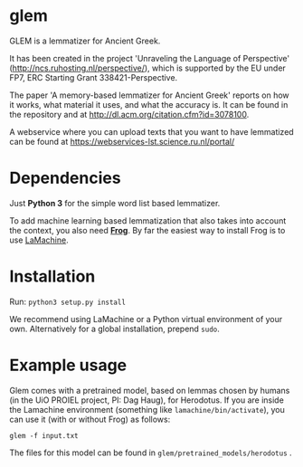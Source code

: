 # glem
GLEM is a lemmatizer for Ancient Greek.

It has been created in the project 'Unraveling the Language of Perspective' (http://ncs.ruhosting.nl/perspective/), which is supported by the EU under FP7, ERC Starting Grant 338421-Perspective.

The paper 'A memory-based lemmatizer for Ancient Greek' reports on how it works, what material it uses, and what the accuracy is. It can be found in the repository and at http://dl.acm.org/citation.cfm?id=3078100.

A webservice where you can upload texts that you want to have lemmatized can be found at https://webservices-lst.science.ru.nl/portal/


Dependencies
============

Just **Python 3** for the simple word list based lemmatizer.

To add machine learning based lemmatization that also takes into account the context, you also need **[Frog](https://languagemachines.github.io/frog/)**. By far the easiest way to install Frog is to use [LaMachine](https://proycon.github.io/LaMachine/).

Installation
=============

Run: ``python3 setup.py install``

We recommend using LaMachine or a Python virtual environment of your own. Alternatively for a global installation,
prepend ``sudo``.


Example usage
=============

Glem comes with a pretrained model, based on lemmas chosen by humans (in the UiO PROIEL project, PI: Dag Haug), for Herodotus. If you are inside the Lamachine environment (something like ```lamachine/bin/activate```), you can use it (with or without Frog) as follows:

```glem -f input.txt```

The files for this model can be found in ```glem/pretrained_models/herodotus``` .
